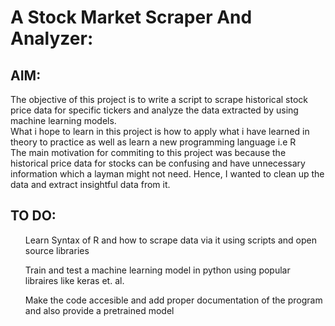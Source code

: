 # A Stock Market Scraper And Analyzer:
## AIM:
  <p>The objective of this project is to write a script to scrape historical stock price data for specific tickers and analyze the data extracted by using machine learning models.<br>
  What i hope to learn in this project is how to apply what i have learned in theory to practice as well as learn a new programming language i.e R <br>
  The main motivation for commiting to this project was because the historical price data for stocks can be confusing and have unnecessary information which a layman might not need. Hence, I wanted to clean up the data and
  extract insightful data from it.</p>

## TO DO:
  <ul>Learn Syntax of R and how to scrape data via it using scripts and open source libraries</ul>
  <ul>Train and test a machine learning model in python using popular libraires like keras et. al.</ul>
  <ul>Make the code accesible and add proper documentation of the program and also provide a pretrained model</ul>
  

